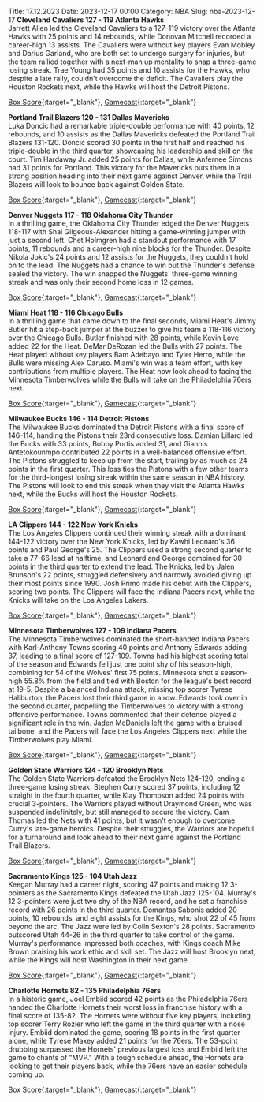 Title: 17.12.2023
Date: 2023-12-17 00:00
Category: NBA 
Slug: nba-2023-12-17 
**Cleveland Cavaliers 127 - 119 Atlanta Hawks**  
Jarrett Allen led the Cleveland Cavaliers to a 127-119 victory over the Atlanta Hawks with 25 points and 14 rebounds, while Donovan Mitchell recorded a career-high 13 assists. The Cavaliers were without key players Evan Mobley and Darius Garland, who are both set to undergo surgery for injuries, but the team rallied together with a next-man up mentality to snap a three-game losing streak. Trae Young had 35 points and 10 assists for the Hawks, who despite a late rally, couldn't overcome the deficit. The Cavaliers play the Houston Rockets next, while the Hawks will host the Detroit Pistons. 

[Box Score](https://www.nba.com/game/atl-vs-cle-0022300336/box-score){:target="_blank"}, [Gamecast](https://www.nba.com/game/atl-vs-cle-0022300336){:target="_blank"}<br>

**Portland Trail Blazers 120 - 131 Dallas Mavericks**  
Luka Doncic had a remarkable triple-double performance with 40 points, 12 rebounds, and 10 assists as the Dallas Mavericks defeated the Portland Trail Blazers 131-120. Doncic scored 30 points in the first half and reached his triple-double in the third quarter, showcasing his leadership and skill on the court. Tim Hardaway Jr. added 25 points for Dallas, while Anfernee Simons had 31 points for Portland. This victory for the Mavericks puts them in a strong position heading into their next game against Denver, while the Trail Blazers will look to bounce back against Golden State. 

[Box Score](https://www.nba.com/game/dal-vs-por-0022300341/box-score){:target="_blank"}, [Gamecast](https://www.nba.com/game/dal-vs-por-0022300341){:target="_blank"}<br>

**Denver Nuggets 117 - 118 Oklahoma City Thunder**  
In a thrilling game, the Oklahoma City Thunder edged the Denver Nuggets 118-117 with Shai Gilgeous-Alexander hitting a game-winning jumper with just a second left. Chet Holmgren had a standout performance with 17 points, 11 rebounds and a career-high nine blocks for the Thunder. Despite Nikola Jokic's 24 points and 12 assists for the Nuggets, they couldn't hold on to the lead. The Nuggets had a chance to win but the Thunder's defense sealed the victory. The win snapped the Nuggets' three-game winning streak and was only their second home loss in 12 games. 

[Box Score](https://www.nba.com/game/okc-vs-den-0022300340/box-score){:target="_blank"}, [Gamecast](https://www.nba.com/game/okc-vs-den-0022300340){:target="_blank"}<br>

**Miami Heat 118 - 116 Chicago Bulls**  
In a thrilling game that came down to the final seconds, Miami Heat's Jimmy Butler hit a step-back jumper at the buzzer to give his team a 118-116 victory over the Chicago Bulls. Butler finished with 28 points, while Kevin Love added 22 for the Heat. DeMar DeRozan led the Bulls with 27 points. The Heat played without key players Bam Adebayo and Tyler Herro, while the Bulls were missing Alex Caruso. Miami's win was a team effort, with key contributions from multiple players. The Heat now look ahead to facing the Minnesota Timberwolves while the Bulls will take on the Philadelphia 76ers next. 

[Box Score](https://www.nba.com/game/chi-vs-mia-0022300337/box-score){:target="_blank"}, [Gamecast](https://www.nba.com/game/chi-vs-mia-0022300337){:target="_blank"}<br>

**Milwaukee Bucks 146 - 114 Detroit Pistons**  
The Milwaukee Bucks dominated the Detroit Pistons with a final score of 146-114, handing the Pistons their 23rd consecutive loss. Damian Lillard led the Bucks with 33 points, Bobby Portis added 31, and Giannis Antetokounmpo contributed 22 points in a well-balanced offensive effort. The Pistons struggled to keep up from the start, trailing by as much as 24 points in the first quarter. This loss ties the Pistons with a few other teams for the third-longest losing streak within the same season in NBA history. The Pistons will look to end this streak when they visit the Atlanta Hawks next, while the Bucks will host the Houston Rockets. 

[Box Score](https://www.nba.com/game/det-vs-mil-0022300334/box-score){:target="_blank"}, [Gamecast](https://www.nba.com/game/det-vs-mil-0022300334){:target="_blank"}<br>

**LA Clippers 144 - 122 New York Knicks**  
The Los Angeles Clippers continued their winning streak with a dominant 144-122 victory over the New York Knicks, led by Kawhi Leonard's 36 points and Paul George's 25. The Clippers used a strong second quarter to take a 77-66 lead at halftime, and Leonard and George combined for 30 points in the third quarter to extend the lead. The Knicks, led by Jalen Brunson's 22 points, struggled defensively and narrowly avoided giving up their most points since 1990. Josh Primo made his debut with the Clippers, scoring two points. The Clippers will face the Indiana Pacers next, while the Knicks will take on the Los Angeles Lakers. 

[Box Score](https://www.nba.com/game/nyk-vs-lac-0022300343/box-score){:target="_blank"}, [Gamecast](https://www.nba.com/game/nyk-vs-lac-0022300343){:target="_blank"}<br>

**Minnesota Timberwolves 127 - 109 Indiana Pacers**  
The Minnesota Timberwolves dominated the short-handed Indiana Pacers with Karl-Anthony Towns scoring 40 points and Anthony Edwards adding 37, leading to a final score of 127-109. Towns had his highest scoring total of the season and Edwards fell just one point shy of his season-high, combining for 54 of the Wolves' first 75 points. Minnesota shot a season-high 55.8% from the field and tied with Boston for the league's best record at 19-5. Despite a balanced Indiana attack, missing top scorer Tyrese Haliburton, the Pacers lost their third game in a row. Edwards took over in the second quarter, propelling the Timberwolves to victory with a strong offensive performance. Towns commented that their defense played a significant role in the win. Jaden McDaniels left the game with a bruised tailbone, and the Pacers will face the Los Angeles Clippers next while the Timberwolves play Miami. 

[Box Score](https://www.nba.com/game/ind-vs-min-0022300338/box-score){:target="_blank"}, [Gamecast](https://www.nba.com/game/ind-vs-min-0022300338){:target="_blank"}<br>

**Golden State Warriors 124 - 120 Brooklyn Nets**  
The Golden State Warriors defeated the Brooklyn Nets 124-120, ending a three-game losing streak. Stephen Curry scored 37 points, including 12 straight in the fourth quarter, while Klay Thompson added 24 points with crucial 3-pointers. The Warriors played without Draymond Green, who was suspended indefinitely, but still managed to secure the victory. Cam Thomas led the Nets with 41 points, but it wasn't enough to overcome Curry's late-game heroics. Despite their struggles, the Warriors are hopeful for a turnaround and look ahead to their next game against the Portland Trail Blazers. 

[Box Score](https://www.nba.com/game/bkn-vs-gsw-0022300339/box-score){:target="_blank"}, [Gamecast](https://www.nba.com/game/bkn-vs-gsw-0022300339){:target="_blank"}<br>

**Sacramento Kings 125 - 104 Utah Jazz**  
Keegan Murray had a career night, scoring 47 points and making 12 3-pointers as the Sacramento Kings defeated the Utah Jazz 125-104. Murray's 12 3-pointers were just two shy of the NBA record, and he set a franchise record with 26 points in the third quarter. Domantas Sabonis added 20 points, 10 rebounds, and eight assists for the Kings, who shot 22 of 45 from beyond the arc. The Jazz were led by Colin Sexton's 28 points. Sacramento outscored Utah 44-26 in the third quarter to take control of the game. Murray's performance impressed both coaches, with Kings coach Mike Brown praising his work ethic and skill set. The Jazz will host Brooklyn next, while the Kings will host Washington in their next game. 

[Box Score](https://www.nba.com/game/uta-vs-sac-0022300342/box-score){:target="_blank"}, [Gamecast](https://www.nba.com/game/uta-vs-sac-0022300342){:target="_blank"}<br>

**Charlotte Hornets 82 - 135 Philadelphia 76ers**  
In a historic game, Joel Embiid scored 42 points as the Philadelphia 76ers handed the Charlotte Hornets their worst loss in franchise history with a final score of 135-82. The Hornets were without five key players, including top scorer Terry Rozier who left the game in the third quarter with a nose injury. Embiid dominated the game, scoring 18 points in the first quarter alone, while Tyrese Maxey added 21 points for the 76ers. The 53-point drubbing surpassed the Hornets' previous largest loss and Embiid left the game to chants of "MVP." With a tough schedule ahead, the Hornets are looking to get their players back, while the 76ers have an easier schedule coming up. 

[Box Score](https://www.nba.com/game/phi-vs-cha-0022300335/box-score){:target="_blank"}, [Gamecast](https://www.nba.com/game/phi-vs-cha-0022300335){:target="_blank"}<br>

